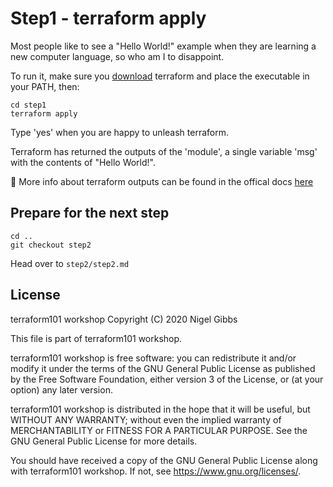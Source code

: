 # Step1 - terraform apply

Most people like to see a "Hello World!" example when they are learning a new computer language, so who am I to disappoint.

To run it, make sure you [download](https://www.terraform.io/downloads.html) terraform and place the executable in your PATH, then:

    cd step1
    terraform apply

Type 'yes' when you are happy to unleash terraform.

Terraform has returned the outputs of the 'module', a single variable 'msg' with the contents of "Hello World!".

:pencil: More info about terraform outputs can be found in the offical docs [here](https://www.terraform.io/docs/configuration/outputs.html)

## Prepare for the next step

    cd ..
    git checkout step2

Head over to `step2/step2.md`

## License

terraform101 workshop
Copyright (C) 2020 Nigel Gibbs

This file is part of terraform101 workshop.

terraform101 workshop is free software: you can redistribute it and/or modify
it under the terms of the GNU General Public License as published by
the Free Software Foundation, either version 3 of the License, or
(at your option) any later version.

terraform101 workshop is distributed in the hope that it will be useful,
but WITHOUT ANY WARRANTY; without even the implied warranty of
MERCHANTABILITY or FITNESS FOR A PARTICULAR PURPOSE.  See the
GNU General Public License for more details.

You should have received a copy of the GNU General Public License
along with terraform101 workshop.  If not, see <https://www.gnu.org/licenses/>.
